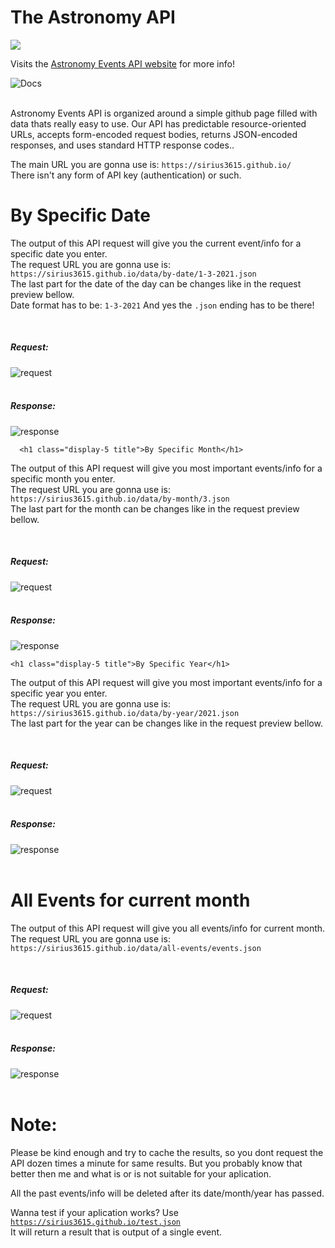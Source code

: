 # The Astronomy API


![](https://i.imgur.com/gVIjrfP.png)

Visits the [Astronomy Events API website](https://astronomy-events-api.glitch.me) for more info!

<img src="https://i.imgur.com/5K6KCcX.png" title="Docs" />
  <br/><br/>
    <p>
       Astronomy Events API is organized around a simple github page filled with data thats really easy to use. Our API has predictable resource-oriented URLs, accepts form-encoded request bodies, returns JSON-encoded responses, and uses standard HTTP response codes..
  </p>
    <p>
      The main URL you are gonna use is: <code class="red-code">https://sirius3615.github.io/ </code> <br>  There isn't any form of API key (authentication) or such.
  </p>
  
  <h1 class="display-5 title">
   By Specific Date
  </h1>
  <p>
    The output of this API request will give you the current event/info for a specific date you enter. <br> 
    The request URL you are gonna use is: <code class="red-code">https://sirius3615.github.io/data/by-date/1-3-2021.json</code>
    <br>
    The last part for the date of the day can be changes like in the request preview bellow. <br>Date format has to be: <code class="red-code">1-3-2021</code>  And yes the <code class="red-code">.json</code> ending has to be there!
  </p>
  <br/>
  <h5>
    Request:
  </h5>
  <img class="code-image" src="https://i.imgur.com/ip5Ixdx.jpg" title="request" />
  <br/><br>
  <h5>
    Response:
  </h5>
    <img class="code-image" src="https://i.imgur.com/fFGtu2P.jpg" title="response" />
    
      <h1 class="display-5 title">By Specific Month</h1>
  <p>
    The output of this API request will give you most important events/info for a specific month you enter. <br> 
    The request URL you are gonna use is: <code class="red-code">https://sirius3615.github.io/data/by-month/3.json</code>
    <br>
    The last part for the month can be changes like in the request preview bellow.
  </p>
  <br>
  <h5>
    Request:
  </h5>
  <img class="code-image" src="https://i.imgur.com/QoPpCRM.jpg" title="request" />
  <br/><br>
  <h5>
    Response:
  </h5>
    <img class="code-image" src="https://i.imgur.com/fqH7AMO.jpg" title="response" />
  
    <h1 class="display-5 title">By Specific Year</h1>
  <p>
    The output of this API request will give you most important events/info for a specific year you enter. <br> 
    The request URL you are gonna use is: <code class="red-code">https://sirius3615.github.io/data/by-year/2021.json</code>
    <br>
    The last part for the year can be changes like in the request preview bellow.
  </p>
  <br>
  <h5>
    Request:
  </h5>
  <img class="code-image" src="https://i.imgur.com/SsiZvLH.jpg" title="request" />
  <br/><br>
  <h5>
    Response:
  </h5>
    <img class="code-image" src="https://i.imgur.com/fqH7AMO.jpg" title="response" />
  <br><br>
  <h1 class="display-5 title">All Events for current month</h1>
  <p>
    The output of this API request will give you all events/info for current month. <br> 
    The request URL you are gonna use is: <code class="red-code">https://sirius3615.github.io/data/all-events/events.json</code>
  </p>
  <br>
  <h5>
    Request:
  </h5>
  <img class="code-image" src="https://i.imgur.com/mq1pNXp.jpg" title="request" />
  <br/><br>
  <h5>
    Response:
  </h5>
    <img class="code-image" src="https://i.imgur.com/nSivUmX.jpg" title="response" />
  <br><br>
  <h1 class="display-5 title">Note:</h1>
  <p>
    Please be kind enough and try to cache the results, so you dont request the API dozen times a minute for same results. But you probably know that better then me and what is or is not suitable for your aplication.
  </p>
  <p>
    All the past events/info will be deleted after its date/month/year has passed.
  
  
  Wanna test if your aplication works? Use <code class="red-code">https://sirius3615.github.io/test.json</code><br>
  It will return a result that is output of a single event.
    </p>
  
